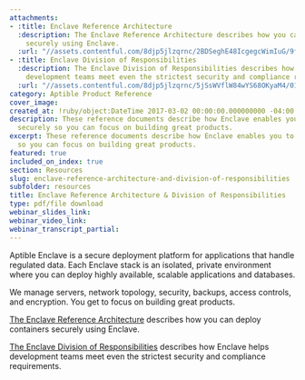```yaml
---
attachments:
- :title: Enclave Reference Architecture
  :description: The Enclave Reference Architecture describes how you can deploy containers
    securely using Enclave.
  :url: "//assets.contentful.com/8djp5jlzqrnc/2BDSeghE48IcgegcWimIuG/9f963722a48e75c7a75613bfaa8c6704/aptible-enclave-reference-architecture.pdf"
- :title: Enclave Division of Responsibilities
  :description: The Enclave Division of Responsibilities describes how Enclave helps
    development teams meet even the strictest security and compliance requirements.
  :url: "//assets.contentful.com/8djp5jlzqrnc/5jSsWVflW84wYS68OKyaM4/011b128fa30a359edd7ae6efdcb8d5a9/Enclave_-_Division_of_Responsibilities.pdf"
category: Aptible Product Reference
cover_image:
created_at: !ruby/object:DateTime 2017-03-02 00:00:00.000000000 -04:00
description: These reference documents describe how Enclave enables you to deploy
  securely so you can focus on building great products.
excerpt: These reference documents describe how Enclave enables you to deploy securely
  so you can focus on building great products.
featured: true
included_on_index: true
section: Resources
slug: enclave-reference-architecture-and-division-of-responsibilities
subfolder: resources
title: Enclave Reference Architecture & Division of Responsibilities
type: pdf/file download
webinar_slides_link:
webinar_video_link:
webinar_transcript_partial:
---
```


Aptible Enclave is a secure deployment platform for applications that handle regulated data. Each Enclave stack is an isolated, private environment where you can deploy highly available, scalable applications and databases.

We manage servers, network topology, security, backups, access controls, and encryption. You get to focus on building great products.

[The Enclave Reference Architecture](/assets/aptible-enclave-reference-architecture.pdf) describes how you can deploy containers securely using Enclave.

[The Enclave Division of Responsibilities](/assets/aptible-enclave-division-of-responsibilities.pdf) describes how Enclave helps development teams meet even the strictest security and compliance requirements.